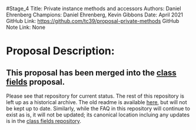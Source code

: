 #Stage_4
Title: Private instance methods and accessors
Authors: Daniel Ehrenberg
Champions: Daniel Ehrenberg, Kevin Gibbons
Date: April 2021
GitHub Link: https://github.com/tc39/proposal-private-methods
GitHub Note Link: None

# Proposal Description:
## This proposal has been merged into the [class fields](https://github.com/tc39/proposal-class-fields) proposal.

Please see that repository for current status. The rest of this repository is left up as a historical archive. The old readme is available [here](OLD_README.md), but will not be kept up to date. Similarly, while the FAQ in this repository will continue to exist as is, it will not be updated; its canonical location incluing any updates is in the [class fields repository](https://github.com/tc39/proposal-class-fields/blob/HEAD/PRIVATE_SYNTAX_FAQ.md).
